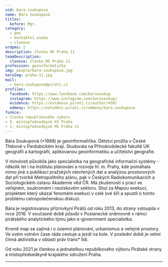 ```yaml
---
uid: bara.soukupova
name: Bára Soukupová
titles:		
  before: Mgr.
category:
  - pms
  - kontaktni_osoba
  - clenove
ordpms: 2
description: členka MS Praha 11
teamDescription:
  clenove: členka MS Praha 11
profession: geoinformatička
img: people/bara-soukupova.jpg
heroImg: praha-11.jpg
mail:
  - bara.soukupova@pirati.cz
profiles:
  facebook: https://www.facebook.com/barasoukup
  instagram: https://www.instagram.com/barasoukup/
  evidence: https://evidence.pirati.cz/author/450/
  odmeny: https://nalodeni.pirati.cz/odmeny/bara.soukupova
funkce:
- členka republikového výboru
- 5. místopředsedkyně KS Praha
- 1. místopředsedkyně MS Praha 11
---
```


Bára Soukupová (*1988) je geoinformatička. Dětství prožila v České Třebové v Pardubickém kraji. Studovala na Přírodovědecké fakultě UK geografii a kartografii, aplikovanou geoinformatiku a učitelství geografie.

V minulosti působila jako specialistka na geografické informační systémy - několik let i na Institutu plánování a rozvoje hl. m. Prahy, kde pomáhala mimo jiné s publikací pražských otevřených dat a analýzou prostorových dat při tvorbě Metropolitního plánu, pak v Českých Radiokomunikacích a Sociologickém ústavu Akademie věd ČR. Má zkušenosti s prací ve veřejném, soukromém i neziskovém sektoru. Stojí za Mapou exekucí, projektem který ukázal fenomém exekucí v celé své šíři a spustil o tomto problému celospolečenskou diskuzi.

Bára je registrovanou příznivkyní Pirátů od roku 2013, do strany vstoupila v roce 2016. V současné době působí v Poslanecké sněmovně v rámci pirátského analytického týmu jako e-government specialistka.

Kromě map se zajímá i o územní plánování, urbanismus a veřejné prostory. Ve svém volném čase ráda cestuje a jezdí na kole. V poslední době je velmi činná aktivistka v oblasti práv trans* lidí.

Od roku 2021 je členkou a jednatelkou republikového výboru Pirátské strany a místopředsedkyně krajského sdružení Praha.

---

